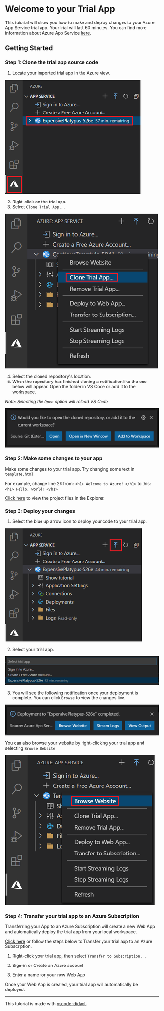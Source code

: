 # Welcome to your Trial App

This tutorial will show you how to make and deploy changes to your Azure App Service trial app. Your trial will last 60 minutes. You can find more information about Azure App Service [here](https://docs.microsoft.com/en-us/azure/app-service/).

## Getting Started

### Step 1: Clone the trial app source code

1. Locate your imported trial app in the Azure view.

![Trial app view](./trialAppTutorial/viewTrialAppScreenshot.png)

2. Right-click on the trial app.
3. Select `Clone Trial App...`

![Right-click Clone](./trialAppTutorial/rightClickCloneScreenshot.png)

4. Select the cloned repository's location.
5. When the repository has finished cloning a notification like the one below will appear. Open the folder in VS Code or add it to the workspace.

*Note: Selecting the `Open` option will reload VS Code*

![Clone finished notification](./trialAppTutorial/cloneNotificationScreenshot.png)

### Step 2: Make some changes to your app

Make some changes to your trial app. Try changing some text in `template.html`

For example, change line 26 from: `<h1> Welcome to Azure! </h1>` to this: `<h1> Hello, world! </h1>`

[Click here](didact://?commandId=workbench.view.explorer) to view the project files in the Explorer.

### Step 3: Deploy your changes

1. Select the blue up arrow icon to deploy your code to your trial app.

![Deploy button](./trialAppTutorial/deployButtonScreenshot.png)

2. Select your trial app.

![Select trial app](./trialAppTutorial/selectTrialAppDeployScreenshot.png)

3. You will see the following notification once your deployment is complete. You can click `Browse` to view the changes live.

![Deploy complete notification](./trialAppTutorial/deployCompleteScreenshot.png)

You can also browse your website by right-clicking your trial app and selecting `Browse Website`

![Right-click browse website](./trialAppTutorial/browseWebsiteRedScreenshot.png)

### Step 4: Transfer your trial app to an Azure Subscription

Transferring your App to an Azure Subscription will create a new Web App and automatically deploy the trial app from your local workspace.

[Click here](didact://?commandId=appService.TransferToSubscription) or follow the steps below to Transfer your trial app to an Azure Subscription.

1. Right-click your trial app, then select `Transfer to Subscription...`

2. Sign-in or Create an Azure account

3. Enter a name for your new Web App

Once your Web App is created, your trial app will automatically be deployed.

---

This tutorial is made with [vscode-didact](https://github.com/redhat-developer/vscode-didact).
